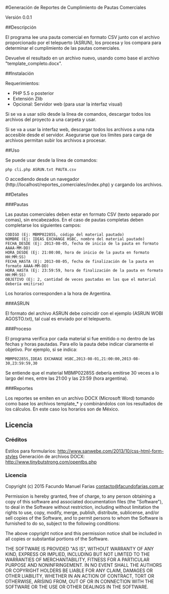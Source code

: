 #Generación de Reportes de Cumplimiento de Pautas Comerciales

Versión 0.0.1

##Descripción

El programa lee una pauta comercial en formato CSV junto con el archivo proporcionado por el telepuerto (ASRUN), los procesa y los compara para determinar el cumplimiento de las pautas comerciales.

Devuelve el resultado en un archivo nuevo, usando como base el archivo "template\_completo.docx".

##Instalación

Requerimientos:

  * PHP 5.5 o posterior
  * Extensión Zlib
  * Opcional: Servidor web (para usar la interfaz visual)

Si se va a usar sólo desde la línea de comandos, descargar todos los archivos del proyecto a una carpeta y usar.

Si se va a usar la interfaz web, descargar todos los archivos a una ruta accesible desde el servidor. Asegurarse que los límites para carga de archivos permitan subir los archivos a procesar.

##Uso

Se puede usar desde la línea de comandos:

    php cli.php ASRUN.txt PAUTA.csv

O accediendo desde un navegador (http://localhost/reportes_comerciales/index.php) y cargando los archivos.

##Detalles

###Pautas

Las pautas comerciales deben estar en formato CSV (texto separado por comas), sin encabezados.
En el caso de pautas completas deben completarse los siguientes campos:

    CODIGO (Ej: MBMP02285S, código del material pautado)
    NOMBRE (Ej: IDEAS EXCHANGE HSBC, nombre del material pautado)
    FECHA_DESDE (Ej: 2013-08-05, fecha de inicio de la pauta en formato AAAA-MM-DD)
    HORA_DESDE (Ej: 21:00:00, hora de inicio de la pauta en formato HH:MM:SS)
    FECHA_HASTA (Ej: 2013-08-05, fecha de finalización de la pauta en formato AAAA-MM-DD)
    HORA_HASTA (Ej: 23:59:59, hora de finalización de la pauta en formato HH:MM:SS)
    OBJETIVO (Ej: 2, cantidad de veces pautadas en las que el material debería emitirse)

Los horarios corresponden a la hora de Argentina.

###ASRUN

El formato del archivo ASRUN debe coincidir con el ejemplo (ASRUN WOBI AGOSTO.txt), tal cual es enviado por el telepuerto.

###Proceso

El programa verifica por cada material si fue emitido o no dentro de las fechas y horas pautadas.
Para ello la pauta debe indicar claramente el objetivo. Por ejemplo, si se indica:

    MBMP02285S,IDEAS EXCHANGE HSBC,2013-08-01,21:00:00,2013-08-30,23:59:59,30

Se entiende que el material MBMP02285S debería emitirse 30 veces a lo largo del mes, entre las 21:00 y las 23:59 (hora argentina).

###Reportes

Los reportes se emiten en un archivo DOCX (Microsoft Word) tomando como base los archivos template_* y combinándolos con los resultados de los cálculos. En este caso los horarios son de México.

## Licencia

### Créditos

Estilos para formularios: http://www.sanwebe.com/2013/10/css-html-form-styles
Generación de archivos DOCX: http://www.tinybutstrong.com/opentbs.php

### Licencia

Copyright (c) 2015 Facundo Manuel Farias <contacto@facundofarias.com.ar>

Permission is hereby granted, free of charge, to any person obtaining a copy
of this software and associated documentation files (the "Software"), to deal
in the Software without restriction, including without limitation the rights
to use, copy, modify, merge, publish, distribute, sublicense, and/or sell
copies of the Software, and to permit persons to whom the Software is
furnished to do so, subject to the following conditions:

The above copyright notice and this permission notice shall be included in
all copies or substantial portions of the Software.

THE SOFTWARE IS PROVIDED "AS IS", WITHOUT WARRANTY OF ANY KIND, EXPRESS OR
IMPLIED, INCLUDING BUT NOT LIMITED TO THE WARRANTIES OF MERCHANTABILITY,
FITNESS FOR A PARTICULAR PURPOSE AND NONINFRINGEMENT. IN NO EVENT SHALL THE
AUTHORS OR COPYRIGHT HOLDERS BE LIABLE FOR ANY CLAIM, DAMAGES OR OTHER
LIABILITY, WHETHER IN AN ACTION OF CONTRACT, TORT OR OTHERWISE, ARISING FROM,
OUT OF OR IN CONNECTION WITH THE SOFTWARE OR THE USE OR OTHER DEALINGS IN THE
SOFTWARE.
